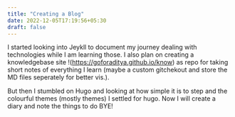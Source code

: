 ```yaml
---
title: "Creating a Blog"
date: 2022-12-05T17:19:56+05:30
draft: false
---
```

I started looking into Jeykll to document my journey dealing with technologies while I am learning those. I also plan on creating a knowledgebase site !(https://goforaditya.github.io/know) as repo for taking short notes of everything I learn (maybe a custom gitchekout and store the MD files seperately for better vis.). 

But then I stumbled on Hugo and looking at how simple it is to step and the colourful themes (mostly themes) I settled for hugo. Now I will create a diary and note the things to do BYE!
